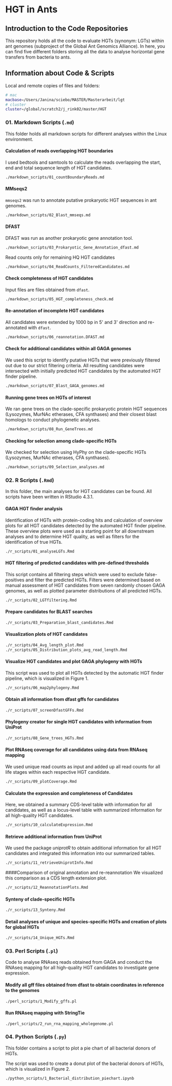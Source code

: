 # HGT in Ants

## Introduction to the Code Repositories

This repository holds all the code to evaluate HGTs (synonym: LGTs) within ant genomes (subproject of the Global Ant Genomics Alliance).
In here, you can find five different folders storing all the data to analyse horizontal gene transfers from bacteria to ants.

## Information about Code & Scripts

Local and remote copies of files and folders: 

```bash
# mac
macbase=/Users/Janina/sciebo/MASTER/Masterarbeit/lgt
# cluster
cluster=/global/scratch2/j_rink02/master/HGT
```
### 01. Markdown Scripts (`.md`)
This folder holds all markdown scripts for different analyses within the Linux environment.

#### Calculation of reads overlapping HGT boundaries

I used bedtools and samtools to calculate the reads overlapping the start, end and total sequence length of HGT candidates.
```bash
./markdown_scripts/01_countBoundaryReads.md
```

#### MMseqs2
`mmseqs2` was run to annotate putative prokaryotic HGT sequences in ant genomes.
```bash
./markdown_scripts/02_Blast_mmseqs.md
```

#### DFAST

DFAST was run as another prokaryotic gene annotation tool.
```bash
./markdown_scripts/03_Prokaryotic_Gene_Annotation_dfast.md
```

Read counts only for remaining HQ HGT candidates
```bash
./markdown_scripts/04_ReadCounts_FilteredCandidates.md
```

#### Check completeness of HGT candidates
Input files are files obtained from `dfast`.
```bash
./markdown_scripts/05_HGT_completeness_check.md
```

#### Re-annotation of incomplete HGT candidates
All candidates were extended by 1000 bp in 5' and 3' direction and re-annotated with `dfast`.
```bash
./markdown_scripts/06_reannotation.DFAST.md
```

#### Check for additional candidates within all GAGA genomes
We used this script to identify putative HGTs that were previously filtered out due to our strict filtering criteria. All resulting candidates were intersected with initially predicted HGT candidates by the automated HGT finder pipeline.
```bash
./markdown_scripts/07_Blast_GAGA_genomes.md
```

#### Running gene trees on HGTs of interest
We ran gene trees on the clade-specific prokaryotic protein HGT sequences (Lysozymes, MurNAc etherases, CFA synthases) and their closest blast homologs to conduct phylogenetic analyses.
```bash
./markdown_scripts/08_Run_GeneTrees.md
```

#### Checking for selection among clade-specific HGTs
We checked for selection using HyPhy on the clade-specific HGTs (Lysozymes, MurNAc etherases, CFA synthases).
```bash
./markdown_scripts/09_Selection_analyses.md
```
### 02. R Scripts (`.Rmd`)
In this folder, the main analyses for HGT candidates can be found. All scripts have been written in RStudio 4.3.1.

#### GAGA HGT finder analysis
Identification of HGTs with protein-coding hits and calculation of overview plots for all HGT candidates detected by the automated HGT finder pipeline. These overview plots were used as a starting point for all downstream analyses and to determine HGT quality, as well as filters for the identification of true HGTs.
```bash
./r_scripts/01_analyseLGTs.Rmd
```

#### HGT filtering of predicted candidates with pre-defined thresholds
This script contains all filtering steps which were used to exclude false-positives and filter the predicted HGTs. Filters were determined based on manual assessment of HGT candidates from seven randomly chosen GAGA genomes, as well as plotted parameter distributions of all predicted HGTs.
```bash
./r_scripts/02_LGTfiltering.Rmd
```

#### Prepare candidates for BLAST searches
```bash
./r_scripts/03_Preparation_blast_candidates.Rmd
```
#### Visualization plots of HGT candidates
```bash
./r_scripts/04_Avg_length_plot.Rmd
./r_scripts/05_Distribution_plots_avg_read_length.Rmd
```

#### Visualize HGT candidates and plot GAGA phylogeny with HGTs
This script was used to plot all HGTs detected by the automatic HGT finder pipeline, which is visualized in Figure 1. 
```bash
./r_scripts/06_map2phylogeny.Rmd
```

#### Obtain all information from dfast gffs for candidates
```bash
./r_scripts/07_screenDfastGFFs.Rmd
```

#### Phylogeny creator for single HGT candidates with information from UniProt
```bash
./r_scripts/08_Gene_trees_HGTs.Rmd
```

#### Plot RNAseq coverage for all candidates using data from RNAseq mapping
We used unique read counts as input and added up all read counts for all life stages within each respective HGT candidate.

```bash
./r_scripts/09_plotCoverage.Rmd
```

#### Calculate the expression and completeness of Candidates
Here, we obtained a summary CDS-level table with information for all candidates, as well as a locus-level table with summarized information for all high-quality HGT candidates.
```bash
./r_scripts/10_calculateExpression.Rmd
```

#### Retrieve additional information from UniProt
We used the package *uniprotR* to obtain additional information for all HGT candidates and integrated this information into our summarized tables.
```bash
./r_scripts/11_retrieveUniprotInfo.Rmd
```

####Comparison of original annotation and re-reannotation
We visualized this comparison as a CDS length extension plot.
```bash
./r_scripts/12_ReannotationPlots.Rmd
```

#### Synteny of clade-specific HGTs
```bash
./r_scripts/13_Synteny.Rmd
```

#### Detail analyses of unique and species-specific HGTs and creation of plots for global HGTs
```bash
./r_scripts/14_Unique_HGTs.Rmd 
```

### 03. Perl Scripts (`.pl`)
Code to analyse RNAseq reads obtained from GAGA and conduct the RNAseq mapping for all high-quality HGT candidates to investigate gene expression.

#### Modify all gff files obtained from dfast to obtain coordinates in reference to the genomes
```bash
./perl_scripts/1_Modify_gffs.pl
```

#### Run RNAseq mapping with StringTie
```bash
./perl_scripts/2_run_rna_mapping_wholegenome.pl
```
### 04. Python Scripts (`.py`)
This folder contains a script to plot a pie chart of all bacterial donors of HGTs.

The script was used to create a donut plot of the bacterial donors of HGTs, which is visualized in Figure 2. 
```bash
./python_scripts/1_Bacterial_distribution_piechart.ipynb
```